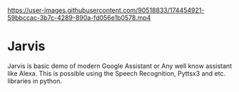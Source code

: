 

https://user-images.githubusercontent.com/90518833/174454921-59bbccac-3b7c-4289-890a-fd056e1b0578.mp4

# Jarvis
Jarvis is basic demo of modern Google Assistant or Any well know assistant like Alexa. This is possible using the Speech Recognition, Pyttsx3 and etc.  libraries in python.  
